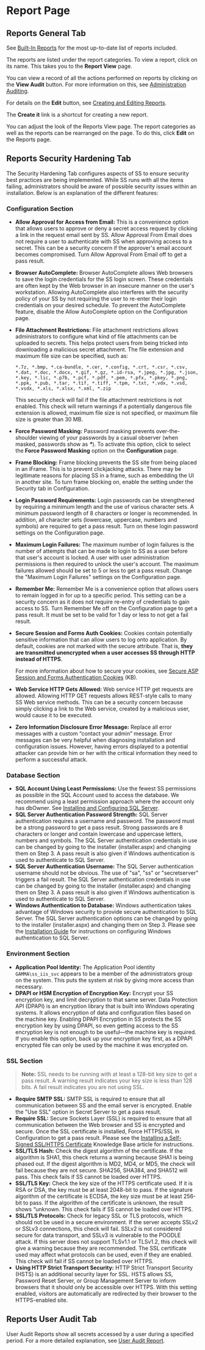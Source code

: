 [title]: # "Report Page"
[tags]: # "Report Page"
[priority]: # "10"

# Report Page

## Reports General Tab

See [Built-In Reports](../built-in-reports/index.md) for the most up-to-date list of reports included.

The reports are listed under the report categories. To view a report, click on its name. This takes you to the **Report View** page.

You can view a record of all the actions performed on reports by clicking on the **View Audit** button. For more information on this, see [Administration Auditing](../../application-administration/administration-auditing/index.md).

For details on the **Edit** button, see [Creating and Editing Reports](../creating-and-editing-reports/index.md).

The **Create it** link is a shortcut for creating a new report.

You can adjust the look of the Reports View page. The report categories as well as the reports can be rearranged on the page. To do this, click **Edit** on the Reports page.

## Reports Security Hardening Tab

The Security Hardening Tab configures aspects of SS to ensure security best practices are being implemented. While SS runs with all the items failing, administrators should be aware of possible security issues within an installation. Below is an explanation of the different features:

### Configuration Section

- **Allow Approval for Access from Email:** This is a convenience option that allows users to approve or deny a secret access request by clicking a link in the request email sent by SS. Allow Approval From Email does not require a user to authenticate with SS when approving access to a secret. This can be a security concern if the approver's email account becomes compromised. Turn Allow Approval From Email off to get a pass result.

- **Browser AutoComplete:** Browser AutoComplete allows Web browsers to save the login credentials for the SS login screen. These credentials are often kept by the Web browser in an insecure manner on the user's workstation. Allowing AutoComplete also interferes with the security policy of your SS by not requiring the user to re-enter their login credentials on your desired schedule. To prevent the AutoComplete feature, disable the Allow AutoComplete option on the Configuration page.

- **File Attachment Restrictions:** File attachment restrictions allows administrators to configure what kind of file attachments can be uploaded to secrets. This helps protect users from being tricked into downloading a malicious secret attachment. The file extension and maximum file size can be specified, such as:

  ```
  *.7z, *.bmp, *.ca-bundle, *.cer, *.config, *.crt, *.csr, *.csv, *.dat, *.doc, *.docx, *.gif, *.gz, *.id-rsa, *.jpeg, *.jpg, *.json, *.key, *.lic, *.p7b, *.pcf, *.pdf, *.pem, *.pfx, *.pkey, *.png, *.ppk, *.pub, *.tar, *.tif, *.tiff, *.tpm, *.txt, *.vdx, *.vsd, *.vsdx, *.xls, *.xlsx, *.xml, *.zip
  ```

  This security check will fail if the file attachment restrictions is not enabled. This check will return warnings if a potentially dangerous file extension is allowed, maximum file size is not specified, or maximum file size is greater than 30 MB.

- **Force Password Masking:** Password masking prevents over-the-shoulder viewing of your passwords by a casual observer (when masked, passwords show as **_*_**). To activate this option, click to select the **Force Password Masking** option on the **Configuration** page.

- **Frame Blocking:** Frame blocking prevents the SS site from being placed in an iFrame. This is to prevent clickjacking attacks. There may be legitimate reasons for placing SS in a frame, such as embedding the UI in another site. To turn frame blocking on, enable the setting under the Security tab in Configuration.

- **Login Password Requirements:** Login passwords can be strengthened by requiring a minimum length and the use of various character sets. A minimum password length of 8 characters or longer is recommended. In addition, all character sets (lowercase, uppercase, numbers and symbols) are required to get a pass result. Turn on these login password settings on the Configuration page.

- **Maximum Login Failures:** The maximum number of login failures is the number of attempts that can be made to login to SS as a user before that user's account is locked. A user with user administration permissions is then required to unlock the user's account. The maximum failures allowed should be set to 5 or less to get a pass result. Change the "Maximum Login Failures" settings on the Configuration page.

- **Remember Me:** Remember Me is a convenience option that allows users to remain logged in for up to a specific period. This setting can be a security concern as it does not require re-entry of credentials to gain access to SS. Turn Remember Me off on the Configuration page to get a pass result. It must be set to be valid for 1 day or less to not get a fail result.

- **Secure Session and Forms Auth Cookies:** Cookies contain potentially sensitive information that can allow users to log onto application. By default, cookies are not marked with the secure attribute. That is, **they are transmitted unencrypted when a user accesses SS through HTTP instead of HTTPS**.

  For more information about how to secure your cookies, see [Secure ASP Session and Forms Authentication Cookies](http://updates.thycotic.net/link.ashx?SecureCookieSessions) (KB).

- **Web Service HTTP Gets Allowed:** Web service HTTP get requests are allowed. Allowing HTTP GET requests allows REST-style calls to many SS Web service methods. This can be a security concern because simply clicking a link to the Web service, created by a malicious user, would cause it to be executed.

- **Zero Information Disclosure Error Message:** Replace all error messages with a custom “contact your admin” message. Error messages can be very helpful when diagnosing installation and configuration issues. However, having errors displayed to a potential attacker can provide him or her with the critical information they need to perform a successful attack.

### Database Section

- **SQL Account Using Least Permissions:** Use the fewest SS permissions as possible in the SQL Account used to access the database. We recommend using a least permission approach where the account only has dbOwner. See [Installing and Configuring SQL Server](https://updates.thycotic.net/link.ashx?SqlAccountPermissionsSecurityCheck).
- **SQL Server Authentication Password Strength:** SQL Server authentication requires a username and password. The password must be a strong password to get a pass result. Strong passwords are 8 characters or longer and contain lowercase and uppercase letters, numbers and symbols. The SQL Server authentication credentials in use can be changed by going to the installer (installer.aspx) and changing them on Step 3. A pass result is also given if Windows authentication is used to authenticate to SQL Server.
- **SQL Server Authentication Username:** The SQL Server authentication username should not be obvious. The use of "sa", "ss" or "secretserver" triggers a fail result. The SQL Server authentication credentials in use can be changed by going to the installer (installer.aspx) and changing them on Step 3\. A pass result is also given if Windows authentication is used to authenticate to SQL Server.
- **Windows Authentication to Database:** Windows authentication takes advantage of Windows security to provide secure authentication to SQL Server. The SQL Server authentication options can be changed by going to the installer (installer.aspx) and changing them on Step 3\. Please see the [Installation Guide](https://thycotic.force.com/support/s/article/Installation-Guides-Secret-Server) for instructions on configuring Windows authentication to SQL Server.

### Environment Section

- **Application Pool Identity:** The Application Pool identity `GAMMA\ss_iis_svc` appears to be a member of the administrators group on the system. This puts the system at risk by giving more access than necessary.
- **DPAPI or HSM Encryption of Encryption Key:** Encrypt your SS encryption key, and limit decryption to that same server. Data Protection API (DPAPI) is an encryption library that is built into Windows operating systems. It allows encryption of data and configuration files based on the machine key. Enabling DPAPI Encryption in SS protects the SS encryption key by using DPAPI, so even getting access to the SS encryption key is not enough to be useful—the machine key is required. If you enable this option, back up your encryption key first, as a DPAPI encrypted file can only be used by the machine it was encrypted on.

### SSL Section

> **Note:** SSL needs to be running with at least a 128-bit key size to get a pass result. A warning result indicates your key size is less than 128 bits. A fail result indicates you are not using SSL.

- **Require SMTP SSL:** SMTP SSL is required to ensure that all communication between SS and the email server is encrypted. Enable the "Use SSL" option in Secret Server to get a pass result.
- **Require SSL:** Secure Sockets Layer (SSL) is required to ensure that all communication between the Web browser and SS is encrypted and secure. Once the SSL certificate is installed, Force HTTPS/SSL in Configuration to get a pass result. Please see the [Installing a Self-Signed SSL/HTTPS Certificate](https://updates.thycotic.net/links.ashx?SSSelfSignedCertificate) Knowledge Base article for instructions.
- **SSL/TLS Hash:** Check the digest algorithm of the certificate. If the algorithm is SHA1, this check returns a warning because SHA1 is being phased out. If the digest algorithm is MD2, MD4, or MD5, the check will fail because they are not secure. SHA256, SHA384, and SHA512 will pass. This check fails if SS cannot be loaded over HTTPS.
- **SSL/TLS Key:** Check the key size of the HTTPS certificate used. If it is RSA or DSA, the key must be at least 2048-bit to pass. If the signature algorithm of the certificate is ECDSA, the key size must be at least 256-bit to pass. If the algorithm of the certificate is unknown, the result shows “unknown. This check fails if SS cannot be loaded over HTTPS.
- **SSL/TLS Protocols:** Check for legacy SSL or TLS protocols, which should not be used in a secure environment. If the server accepts SSLv2 or SSLv3 connections, this check will fail. SSLv2 is not considered secure for data transport, and SSLv3 is vulnerable to the POODLE attack. If this server does not support TLSv1.1 or TLSv1.2, this check will give a warning because they are recommended. The SSL certificate used may affect what protocols can be used, even if they are enabled. This check will fail if SS cannot be loaded over HTTPS.
- **Using HTTP Strict Transport Security:** HTTP Strict Transport Security (HSTS) is an additional security layer for SSL. HSTS allows SS, Password Reset Server, or Group Management Server to inform browsers that it should only be accessible over HTTPS. With this setting enabled, visitors are automatically are redirected by their browser to the HTTPS-enabled site.

## Reports User Audit Tab

User Audit Reports show all secrets accessed by a user during a specified period. For a more detailed explanation, see [User Audit Report](../../application-administration/administration-auditing/index.md).
